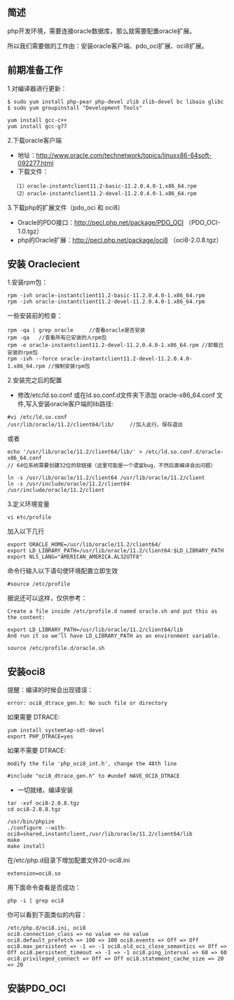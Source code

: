 
## 简述

php开发环境，需要连接oracle数据库，那么就需要配置oracle扩展。

所以我们需要做的工作由：安装oracle客户端、pdo_oci扩展、oci8扩展。

## 前期准备工作

1.对编译器进行更新：
```
$ sudo yum install php-pear php-devel zlib zlib-devel bc libaio glibc
$ sudo yum groupinstall "Development Tools"

yum install gcc-c++
yum install gcc-g77
```

2.下载oracle客户端

* 地址：http://www.oracle.com/technetwork/topics/linuxx86-64soft-092277.html 
* 下载文件：
```
  （1）oracle-instantclient11.2-basic-11.2.0.4.0-1.x86_64.rpm
  （2）oracle-instantclient11.2-devel-11.2.0.4.0-1.x86_64.rpm
```

3.下载php的扩展文件（pdo_oci 和 oci8）

* Oracle的PDO接口：http://pecl.php.net/package/PDO_OCI  （PDO_OCI-1.0.tgz）
* php的Oracle扩展：http://pecl.php.net/package/oci8  （oci8-2.0.8.tgz）

## 安装 Oraclecient

1.安装rpm包：
```
rpm -ivh oracle-instantclient11.2-basic-11.2.0.4.0-1.x86_64.rpm
rpm -ivh oracle-instantclient11.2-devel-11.2.0.4.0-1.x86_64.rpm
```
一些安装前的检查：
```
rpm -qa | grep oracle     //查看oracle是否安装  
rpm -qa   //查看所有已安装的人rpm包  
rpm -e oracle-instantclient11.2-devel-11.2.0.4.0-1.x86_64.rpm //卸载已安装的rpm包  
rpm -ivh --force oracle-instantclient11.2-devel-11.2.0.4.0-1.x86_64.rpm //强制安装rpm包
```

2.安装完之后的配置

* 修改/etc/ld.so.conf  或在ld.so.conf.d文件夹下添加 oracle-x86_64.conf 文件,写入安装oracle客户端的lib路径:
```
#vi /etc/ld.so.conf  
/usr/lib/oracle/11.2/client64/lib/     //加入此行，保存退出
```

或者  
```
echo '/usr/lib/oracle/11.2/client64/lib/' > /etc/ld.so.conf.d/oracle-x86_64.conf
// 64位系统需要创建32位的软链接（这里可能是一个遗留bug，不然后面编译会出问题）
```

```
ln -s /usr/lib/oracle/11.2/client64 /usr/lib/oracle/11.2/client  
ln -s /usr/include/oracle/11.2/client64 /usr/include/oracle/11.2/client
```

3.定义环境变量

```
vi etc/profile
```
加入以下几行
```
export ORACLE_HOME=/usr/lib/oracle/11.2/client64/  
export LD_LIBRARY_PATH=/usr/lib/oracle/11.2/client64:$LD_LIBRARY_PATH  
export NLS_LANG="AMERICAN_AMERICA.AL32UTF8"
```
命令行输入以下语句使环境配置立即生效
```
#source /etc/profile
```

据说还可以这样，仅供参考：
```
Create a file inside /etc/profile.d named oracle.sh and put this as the content:

export LD_LIBRARY_PATH=/usr/lib/oracle/11.2/client64/lib
And run it so we’ll have LD_LIBRARY_PATH as an environment variable.

source /etc/profile.d/oracle.sh
```

## 安装oci8

提醒：编译的时候会出现错误：
```
error: oci8_dtrace_gen.h: No such file or directory
```
如果需要 DTRACE:
```
yum install systemtap-sdt-devel
export PHP_DTRACE=yes
```
如果不需要 DTRACE:
```
modify the file 'php_oci8_int.h', change the 48th line 

#include "oci8_dtrace_gen.h" to #undef HAVE_OCI8_DTRACE
```

* 一切就绪，编译安装
```
tar -xvf oci8-2.0.8.tgz  
cd oci8-2.0.8.tgz

/usr/bin/phpize
./configure --with-oci8=shared,instantclient,/usr/lib/oracle/11.2/client64/lib
make
make install
```
在/etc/php.d目录下增加配置文件20-oci8.ini
```
extension=oci8.so
```
用下面命令查看是否成功：
```
php -i | grep oci8
```
你可以看到下面类似的内容：
```
/etc/php.d/oci8.ini, oci8
oci8.connection_class => no value => no value
oci8.default_prefetch => 100 => 100 oci8.events => Off => Off oci8.max_persistent => -1 => -1 oci8.old_oci_close_semantics => Off => Off oci8.persistent_timeout => -1 => -1 oci8.ping_interval => 60 => 60 oci8.privileged_connect => Off => Off oci8.statement_cache_size => 20 => 20
```

## 安装PDO_OCI
